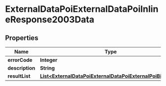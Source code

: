 # ExternalDataPoiExternalDataPoiInlineResponse2003Data

## Properties
Name | Type | Description | Notes
------------ | ------------- | ------------- | -------------
**errorCode** | **Integer** |  | 
**description** | **String** |  | 
**resultList** | [**List&lt;ExternalDataPoiExternalDataPoiExternalPoiBillboard&gt;**](ExternalDataPoiExternalDataPoiExternalPoiBillboard.md) |  |  [optional]
